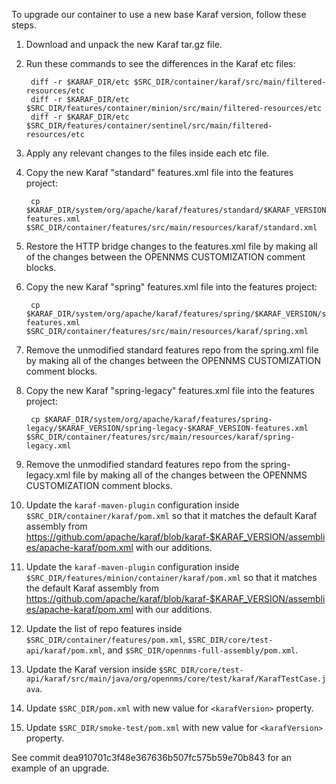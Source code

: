 

To upgrade our container to use a new base Karaf version, follow these steps.

1. Download and unpack the new Karaf tar.gz file.
1. Run these commands to see the differences in the Karaf etc files:

        diff -r $KARAF_DIR/etc $SRC_DIR/container/karaf/src/main/filtered-resources/etc
        diff -r $KARAF_DIR/etc $SRC_DIR/features/container/minion/src/main/filtered-resources/etc
        diff -r $KARAF_DIR/etc $SRC_DIR/features/container/sentinel/src/main/filtered-resources/etc

1. Apply any relevant changes to the files inside each etc file.
1. Copy the new Karaf "standard" features.xml file into the features project:

        cp $KARAF_DIR/system/org/apache/karaf/features/standard/$KARAF_VERSION/standard-$KARAF_VERSION-features.xml $SRC_DIR/container/features/src/main/resources/karaf/standard.xml

1. Restore the HTTP bridge changes to the features.xml file by making all of the changes between the OPENNMS CUSTOMIZATION comment blocks.
1. Copy the new Karaf "spring" features.xml file into the features project:

        cp $KARAF_DIR/system/org/apache/karaf/features/spring/$KARAF_VERSION/spring-$KARAF_VERSION-features.xml $SRC_DIR/container/features/src/main/resources/karaf/spring.xml

1. Remove the unmodified standard features repo from the spring.xml file by making all of the changes between the OPENNMS CUSTOMIZATION comment blocks.
1. Copy the new Karaf "spring-legacy" features.xml file into the features project:

        cp $KARAF_DIR/system/org/apache/karaf/features/spring-legacy/$KARAF_VERSION/spring-legacy-$KARAF_VERSION-features.xml $SRC_DIR/container/features/src/main/resources/karaf/spring-legacy.xml

1. Remove the unmodified standard features repo from the spring-legacy.xml file by making all of the changes between the OPENNMS CUSTOMIZATION comment blocks.
1. Update the ```karaf-maven-plugin``` configuration inside ```$SRC_DIR/container/karaf/pom.xml``` so that it matches the default Karaf assembly from <https://github.com/apache/karaf/blob/karaf-$KARAF_VERSION/assemblies/apache-karaf/pom.xml> with our additions.
1. Update the ```karaf-maven-plugin``` configuration inside ```$SRC_DIR/features/minion/container/karaf/pom.xml``` so that it matches the default Karaf assembly from <https://github.com/apache/karaf/blob/karaf-$KARAF_VERSION/assemblies/apache-karaf/pom.xml> with our additions.
1. Update the list of repo features inside ```$SRC_DIR/container/features/pom.xml```, ```$SRC_DIR/core/test-api/karaf/pom.xml```, and ```$SRC_DIR/opennms-full-assembly/pom.xml```.
1. Update the Karaf version inside ```$SRC_DIR/core/test-api/karaf/src/main/java/org/opennms/core/test/karaf/KarafTestCase.java```.
1. Update ```$SRC_DIR/pom.xml``` with new value for ```<karafVersion>``` property.
1. Update ```$SRC_DIR/smoke-test/pom.xml``` with new value for ```<karafVersion>``` property.

See commit dea910701c3f48e367636b507fc575b59e70b843 for an example of an upgrade.
